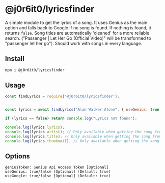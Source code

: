 
# @j0r6it0/lyricsfinder

A simple module to get the lyrics of a song. It uses Genius as the main option and falls back to Google if no song is found. If nothing is found, it returns ```false```. Song titles are automatically 'cleaned' for a more reliable search. ("Passenger | Let Her Go (Official Video)" will be transformed to "passenger let her go"). Should work with songs in every language.

## Install
```sh
npm i @j0r6it0/lyricsfinder
```
## Usage
```js
const findLyrics = require('@j0r6it0/lyricsfinder');


const lyrics = await findLyrics("Alan Walker Alone", { useGenius: true, useGoogle: true });

if (lyrics == false) return console.log("Lyrics not found");

console.log(lyrics.lyrics);
console.log(lyrics.artist); // Only available when getting the song from Genius, otherwise returns undefined
console.log(lyrics.title); // Only available when getting the song from Genius, otherwise returns undefined
console.log(lyrics.thumbnail); // Only available when getting the song from Genius, otherwise returns undefined
```
## Options
```
geniusToken: Genius Api Access Token [Optional]
useGenius: true/false [Optional] (Default: true)
useGoogle: true/false [Optional] (Default: true)
```
